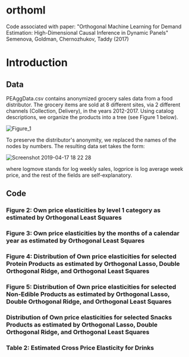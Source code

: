 # orthoml
Code associated with paper: "Orthogonal Machine Learning for Demand Estimation: High-Dimensional Causal Inference in Dynamic Panels"
Semenova, Goldman, Chernozhukov, Taddy (2017) 

# Introduction
## Data
PEAggData.csv contains anonymized grocery sales data from a food distributor. The grocery items are sold at 8 different sites, via 2 different channels (Collection, Delivery), in the years 2012-2017. Using catalog descriptions, we organize the products into a tree (see Figure 1 below). 

![Figure_1](https://user-images.githubusercontent.com/21160786/56326387-d40f8200-6143-11e9-8507-9811aeda34f1.png)

To preserve the distributor's anonymity, we replaced the names of the nodes by numbers. The resulting data set takes the form:

![Screenshot 2019-04-17 18 22 28](https://user-images.githubusercontent.com/21160786/56324769-d5d64700-613d-11e9-8db5-612dc62871b9.png)

where logmove stands for log weekly sales, logprice is log average week price, and the rest of the fields are self-explanatory.


## Code
### Figure 2: Own price elasticities by level 1 category as estimated by Orthogonal Least Squares

### Figure 3: Own price elasticities by the months of a calendar year as estimated by Orthogonal Least Squares

### Figure 4: Distribution of Own price elasticities for selected Protein Products as estimated by Orthogonal Lasso, Double Orthogonal Ridge, and Orthogonal Least Squares

### Figure 5: Distribution of Own price elasticities for selected Non-Edible Products as estimated by Orthogonal Lasso, Double Orthogonal Ridge, and Orthogonal Least Squares

### Distribution of Own price elasticities for selected Snacks Products as estimated by Orthogonal Lasso, Double Orthogonal Ridge, and Orthogonal Least Squares

### Table 2: Estimated Cross Price Elasticity for Drinks

